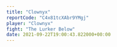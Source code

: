 ```yaml
---
title: "Clownyx"
reportCode: "C4x81tcXAbr9YMgj"
player: "Clownyx"
fight: "The Lurker Below"
date: 2021-09-22T19:00:43.822000+00:00
---
```

